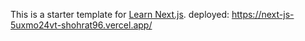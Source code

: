 This is a starter template for [Learn Next.js](https://nextjs.org/learn).
deployed: https://next-js-5uxmo24vt-shohrat96.vercel.app/
